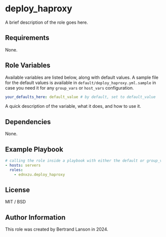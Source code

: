 deploy_haproxy
=========

A brief description of the role goes here.

Requirements
------------

None.

Role Variables
--------------
Available variables are listed below, along with default values. A sample file for the default values is available in `default/deploy_haproxy.yml.sample` in case you need it for any `group_vars` or `host_vars` configuration.

```yaml
your_defaults_here: default_value # by default, set to default_value
```
A quick description of the variable, what it does, and how to use it.

Dependencies
------------

None.

Example Playbook
----------------

```yaml
# calling the role inside a playbook with either the default or group_vars/host_vars
- hosts: servers
  roles:
    - ednxzu.deploy_haproxy
```

License
-------

MIT / BSD

Author Information
------------------

This role was created by Bertrand Lanson in 2024.
